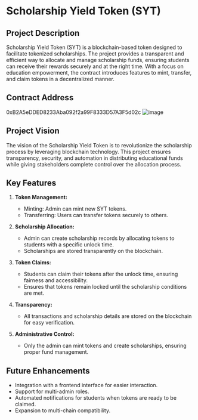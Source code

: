 # Scholarship Yield Token (SYT)

## Project Description
Scholarship Yield Token (SYT) is a blockchain-based token designed to facilitate tokenized scholarships. The project provides a transparent and efficient way to allocate and manage scholarship funds, ensuring students can receive their rewards securely and at the right time. With a focus on education empowerment, the contract introduces features to mint, transfer, and claim tokens in a decentralized manner.

## Contract Address
0xB2A5eDDED8233Aba092f2a99F8333D57A3F5d02c
![image](https://github.com/user-attachments/assets/289931c3-8514-45df-b92b-cd64cdba802b)

## Project Vision
The vision of the Scholarship Yield Token is to revolutionize the scholarship process by leveraging blockchain technology. This project ensures transparency, security, and automation in distributing educational funds while giving stakeholders complete control over the allocation process.

## Key Features

1. **Token Management:**
   - Minting: Admin can mint new SYT tokens.
   - Transferring: Users can transfer tokens securely to others.

2. **Scholarship Allocation:**
   - Admin can create scholarship records by allocating tokens to students with a specific unlock time.
   - Scholarships are stored transparently on the blockchain.

3. **Token Claims:**
   - Students can claim their tokens after the unlock time, ensuring fairness and accessibility.
   - Ensures that tokens remain locked until the scholarship conditions are met.

4. **Transparency:**
   - All transactions and scholarship details are stored on the blockchain for easy verification.

5. **Administrative Control:**
   - Only the admin can mint tokens and create scholarships, ensuring proper fund management.


## Future Enhancements
- Integration with a frontend interface for easier interaction.
- Support for multi-admin roles.
- Automated notifications for students when tokens are ready to be claimed.
- Expansion to multi-chain compatibility.

